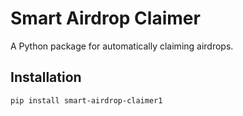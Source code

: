 # Smart Airdrop Claimer

A Python package for automatically claiming airdrops.

## Installation

```bash
pip install smart-airdrop-claimer1
```
